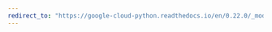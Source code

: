 ```yaml
---
redirect_to: "https://google-cloud-python.readthedocs.io/en/0.22.0/_modules/google/cloud/pubsub/iam.html"
---
```

